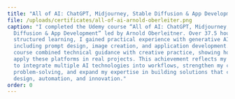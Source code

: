 ```yaml
---
title: "All of AI: ChatGPT, Midjourney, Stable Diffusion & App Development"
file: /uploads/certificates/all-of-ai-arnold-oberleiter.png
caption: "I completed the Udemy course “All of AI: ChatGPT, Midjourney, Stable
  Diffusion & App Development” led by Arnold Oberleitner. Over 37.5 hours of
  structured learning, I gained practical experience with generative AI tools,
  including prompt design, image creation, and application development. The
  course combined technical guidance with creative practice, showing how to
  apply these platforms in real projects. This achievement reflects my ability
  to integrate multiple AI technologies into workflows, strengthen my creative
  problem‑solving, and expand my expertise in building solutions that connect
  design, automation, and innovation."
order: 0
---
```

